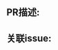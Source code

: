 <!--
请按照以下要求填写此PR模板
1. 根据此PR的类型在右侧'Labels'位置添加对应的label。比如此PR修复了某个错误，则添加'errata'label；此PR新增了某些内容，则添加'improvement'label。
2. 在'PR描述'项里填写此PR解决了什么问题，比如修复了某个错误或新增了某些内容。
3. 在'关联issue'项里填写相关issue号(输入'#'会自动提示issue)，推荐使用'close'、'fix'、'resolve'等关键字进行自动关联(如'fix #1')，也可以提交PR后在右侧'Development'中进行手动关联。
4. 确定上传的markdown文件已经过格式化检查。
-->

## PR描述:


## 关联issue:
